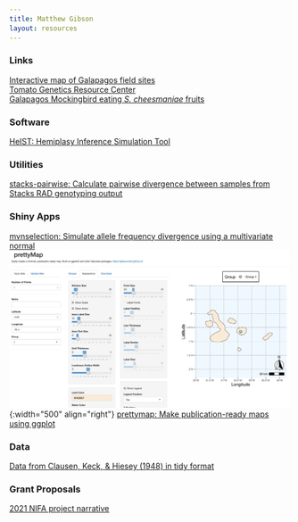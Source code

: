```yaml
---
title: Matthew Gibson
layout: resources
---
```


### Links

<a href="field_sites.html">Interactive map of Galapagos field sites</a><br>
<a href="http://tgrc.ucdavis.edu">Tomato Genetics Resource Center</a><br>
<a href="AboutPageAssets/vids/mockingbird_2019.mp4"> Galapagos Mockingbird eating *S. cheesmaniae* fruits</a>
<br>

### Software

<a href="https://github.com/mhibbins/HeIST">HeIST: Hemiplasy Inference Simulation Tool</a><br>

### Utilities

<a href="https://github.com/gibsonMatt/stacks-pairwise">stacks-pairwise: Calculate pairwise divergence between samples from Stacks RAD genotyping output</a><br>

### Shiny Apps

<a href="https://gibsonmatt.shinyapps.io/mvnselection/">mvnselection: Simulate allele frequency divergence using a multivariate normal</a><br>
![Pretty Map](AboutPageAssets/images/prettymap_preview.png){:width="500" align="right"}
<a href="https://gibsonmatt.shinyapps.io/prettymap/">prettymap: Make publication-ready maps using ggplot</a>


### Data

<a href="AboutPageAssets/files/ckh_1948_tidy.csv"> Data from Clausen, Keck, & Hiesey (1948) in tidy format</a>

### Grant Proposals

<a href="AboutPageAssets/files/2021_Gibson_NIFA.pdf">2021 NIFA project narrative</a>